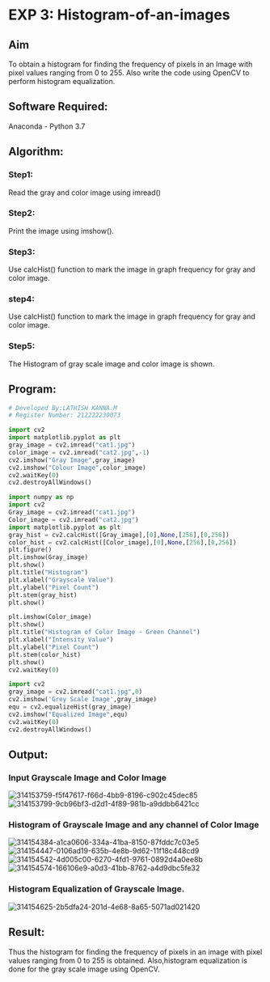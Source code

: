 # EXP 3: Histogram-of-an-images
## Aim
To obtain a histogram for finding the frequency of pixels in an Image with pixel values ranging from 0 to 255. Also write the code using OpenCV to perform histogram equalization.

## Software Required:
Anaconda - Python 3.7

## Algorithm:
### Step1:
Read the gray and color image using imread()

### Step2:
Print the image using imshow().

### Step3:
Use calcHist() function to mark the image in graph frequency for gray and color image.

### step4:
Use calcHist() function to mark the image in graph frequency for gray and color image.

### Step5:
The Histogram of gray scale image and color image is shown.


## Program:
```python
# Developed By:LATHISH KANNA.M
# Register Number: 212222230073
```
```python
import cv2
import matplotlib.pyplot as plt
gray_image = cv2.imread("cat1.jpg")
color_image = cv2.imread("cat2.jpg",-1)
cv2.imshow("Gray Image",gray_image)
cv2.imshow("Colour Image",color_image)
cv2.waitKey(0)
cv2.destroyAllWindows()
```
```python
import numpy as np
import cv2
Gray_image = cv2.imread("cat1.jpg")
Color_image = cv2.imread("cat2.jpg")
import matplotlib.pyplot as plt
gray_hist = cv2.calcHist([Gray_image],[0],None,[256],[0,256])
color_hist = cv2.calcHist([Color_image],[0],None,[256],[0,256])
plt.figure()
plt.imshow(Gray_image)
plt.show()
plt.title("Histogram")
plt.xlabel("Grayscale Value")
plt.ylabel("Pixel Count")
plt.stem(gray_hist)
plt.show()
```
```python
plt.imshow(Color_image)
plt.show()
plt.title("Histogram of Color Image - Green Channel")
plt.xlabel("Intensity Value")
plt.ylabel("Pixel Count")
plt.stem(color_hist)
plt.show()
cv2.waitKey(0)
```
```python
import cv2
gray_image = cv2.imread("cat1.jpg",0)
cv2.imshow('Grey Scale Image',gray_image)
equ = cv2.equalizeHist(gray_image)
cv2.imshow("Equalized Image",equ)
cv2.waitKey(0)
cv2.destroyAllWindows()
```
## Output:
### Input Grayscale Image and Color Image
![314153759-f5f47617-f66d-4bb9-8196-c902c45dec85](https://github.com/Afsarjumail/Histogram-of-an-images/assets/118343395/f232badc-2220-4c1a-ae26-673936eb2cc9)
![314153799-9cb96bf3-d2d1-4f89-981b-a9ddbb6421cc](https://github.com/Afsarjumail/Histogram-of-an-images/assets/118343395/c5ee7b0d-814a-4a76-b637-e885dc4a24b9)


### Histogram of Grayscale Image and any channel of Color Image
![314154384-a1ca0606-334a-41ba-8150-87fddc7c03e5](https://github.com/Afsarjumail/Histogram-of-an-images/assets/118343395/c75bd413-dfd6-415c-9623-5c1f78915c6e)
![314154447-0106ad19-635b-4e8b-9d62-11f18c448cd9](https://github.com/Afsarjumail/Histogram-of-an-images/assets/118343395/23e691a6-ceb1-4939-bc02-2d0704f94476)
![314154542-4d005c00-6270-4fd1-9761-0892d4a0ee8b](https://github.com/Afsarjumail/Histogram-of-an-images/assets/118343395/08172338-e4d6-4186-9ea9-175c4d8b03a3)
![314154574-166106e9-a0d3-41bb-8762-a4d9dbc5fe32](https://github.com/Afsarjumail/Histogram-of-an-images/assets/118343395/d7945fb6-f562-4b11-a79b-ae34372a0cfe)


### Histogram Equalization of Grayscale Image.
![314154625-2b5dfa24-201d-4e68-8a65-5071ad021420](https://github.com/Afsarjumail/Histogram-of-an-images/assets/118343395/622a9cd3-1e8a-473e-bf76-b77d6a1471b8)




## Result: 
Thus the histogram for finding the frequency of pixels in an image with pixel values ranging from 0 to 255 is obtained. Also,histogram equalization is done for the gray scale image using OpenCV.
